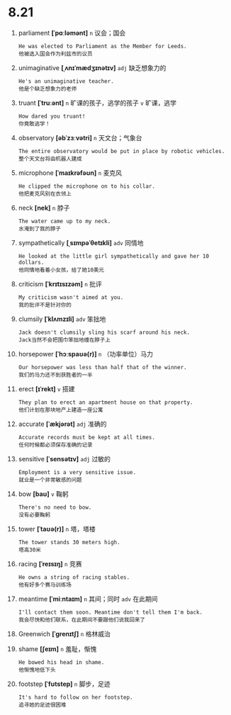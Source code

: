 # 8.21

1. parliament **[ˈpɑːləmənt]** `n` 议会；国会

   ```
   He was elected to Parliament as the Member for Leeds.
   他被选入国会作为利兹市的议员
   ```

2. unimaginative **[ˌʌnɪˈmædʒɪnətɪv]** `adj` 缺乏想象力的

   ```
   He's an unimaginative teacher.
   他是个缺乏想象力的老师
   ```

3. truant **[ˈtruːənt]** `n` 旷课的孩子，逃学的孩子 `v` 旷课，逃学

   ```
   How dared you truant!
   你竟敢逃学！
   ```

4. observatory **[əbˈzɜːvətri]** `n` 天文台；气象台

   ```
   The entire observatory would be put in place by robotic vehicles.
   整个天文台将由机器人建成
   ```

5. microphone **[ˈmaɪkrəfəʊn]** `n` 麦克风

   ```
   He clipped the microphone on to his collar.
   他把麦克风别在衣领上
   ```

6. neck **[nek]** `n` 脖子

   ```
   The water came up to my neck.
   水淹到了我的脖子
   ```

7. sympathetically **[ˌsɪmpəˈθetɪkli]** `adv` 同情地

   ```
   He looked at the little girl sympathetically and gave her 10 dollars.
   他同情地看着小女孩，给了她10美元
   ```

8. criticism **[ˈkrɪtɪsɪzəm]** `n` 批评

   ```
   My criticism wasn't aimed at you.
   我的批评不是针对你的
   ```

9. clumsily **[ˈklʌmzɪli]** `adv` 笨拙地

   ```
   Jack doesn't clumsily sling his scarf around his neck.
   Jack当然不会把围巾笨拙地缠在脖子上
   ```

10. horsepower **[ˈhɔːspaʊə(r)]** `n` （功率单位）马力

    ```
    Our horsepower was less than half that of the winner.
    我们的马力还不到获胜者的一半
    ```

11. erect **[ɪˈrekt]** `v` 搭建

    ```
    They plan to erect an apartment house on that property.
    他们计划在那块地产上建造一座公寓
    ```

12. accurate **[ˈækjərət]** `adj` 准确的

    ```
    Accurate records must be kept at all times.
    任何时候都必须保存准确的记录
    ```

13. sensitive **[ˈsensətɪv]** `adj` 过敏的

    ```
    Employment is a very sensitive issue.
    就业是一个非常敏感的问题
    ```

14. bow **[baʊ]** `v` 鞠躬

    ```
    There's no need to bow.
    没有必要鞠躬
    ```

15. tower **[ˈtaʊə(r)]** `n` 塔，塔楼

    ```
    The tower stands 30 meters high.
    塔高30米
    ```

16. racing **[ˈreɪsɪŋ]** `n` 竞赛

    ```
    He owns a string of racing stables.
    他有好多个赛马训练场
    ```

17. meantime **[ˈmiːntaɪm]** `n` 其间；同时 `adv` 在此期间

    ```
    I'll contact them soon. Meantime don't tell them I'm back.
    我会尽快和他们联系，在此期间不要跟他们说我回来了
    ```

18. Greenwich **[ˈɡrenɪtʃ]** `n` 格林威治

19. shame **[ʃeɪm]** `n` 羞耻，惭愧

    ```
    He bowed his head in shame.
    他惭愧地低下头
    ```

20. footstep **[ˈfʊtstep]** `n` 脚步，足迹
    ```
    It's hard to follow on her footstep.
    追寻她的足迹很困难
    ```
